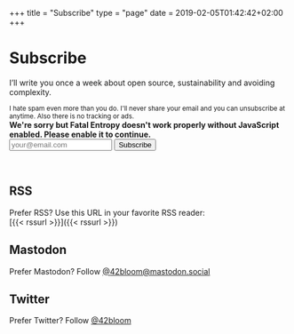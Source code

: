+++
title = "Subscribe"
type = "page"
date = 2019-02-05T01:42:42+02:00
+++


# Subscribe

I’ll write you once a week about open source, sustainability and avoiding complexity. <br />

<small>
I hate spam even more than you do.
I'll never share your email and you can unsubscribe at anytime. Also there is no tracking or ads.
</small>

<br />

<noscript>
  <strong>We're sorry but Fatal Entropy doesn't work properly without JavaScript enabled. Please enable it to continue.</strong>
</noscript>

<div id="fe-alert"></div>
<div class="loader center" style="display: none;"></div>
<form>
  <div class="subscribe-form center">
    <input type="email" id="fe-subscribe-email-input" aria-describedby="email-subscribe" placeholder="your@email.com">
    <button id="fe-subscribe-button-input">Subscribe</button>
  </div>
</form>


<br />

## RSS

Prefer RSS? Use this URL in your favorite RSS reader: <br />
[{{< rssurl >}}]({{< rssurl >}})

## Mastodon

 Prefer Mastodon? Follow <a href="https://mastodon.social/@42bloom" target="_blank" rel="me noopener">@42bloom@mastodon.social</a>


## Twitter

Prefer Twitter? Follow
<a href="https://twitter.com/@42bloom" target="_blank" rel="noopener">@42bloom</a>
